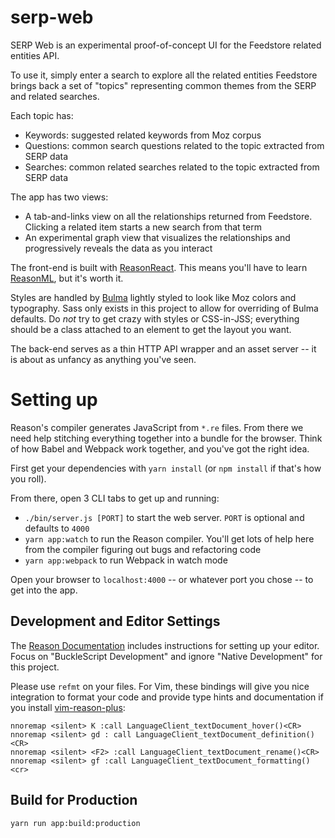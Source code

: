 # serp-web

SERP Web is an experimental proof-of-concept UI for the Feedstore related
entities API.

To use it, simply enter a search to explore all the related entities Feedstore
brings back a set of "topics" representing common themes from the SERP and
related searches.

Each topic has:

- Keywords: suggested related keywords from Moz corpus
- Questions: common search questions related to the topic extracted from SERP
  data
- Searches: common related searches related to the topic extracted from SERP
  data

The app has two views:

- A tab-and-links view on all the relationships returned from Feedstore.
  Clicking a related item starts a new search from that term
- An experimental graph view that visualizes the relationships and progressively
  reveals the data as you interact

The front-end is built with
[ReasonReact](https://reasonml.github.io/reason-react/en/). This means you'll
have to learn [ReasonML](https://reasonml.github.io/), but it's worth it.

Styles are handled by [Bulma](https://bulma.io/) lightly styled to look like Moz
colors and typography. Sass only exists in this project to allow for overriding
of Bulma defaults. Do _not_ try to get crazy with styles or CSS-in-JSS;
everything should be a class attached to an element to get the layout you want.

The back-end serves as a thin HTTP API wrapper and an asset server -- it is
about as unfancy as anything you've seen.

# Setting up

Reason's compiler generates JavaScript from `*.re` files. From there we need
help stitching everything together into a bundle for the browser. Think of how
Babel and Webpack work together, and you've got the right idea.

First get your dependencies with `yarn install` (or `npm install` if that's how
you roll).

From there, open 3 CLI tabs to get up and running:

- `./bin/server.js [PORT]` to start the web server. `PORT` is optional and
  defaults to `4000`
- `yarn app:watch` to run the Reason compiler. You'll get lots of help here from
  the compiler figuring out bugs and refactoring code
- `yarn app:webpack` to run Webpack in watch mode

Open your browser to `localhost:4000` -- or whatever port you chose -- to get
into the app.

## Development and Editor Settings

The [Reason Documentation](https://reasonml.github.io/docs/en/editor-plugins)
includes instructions for setting up your editor. Focus on "BuckleScript
Development" and ignore "Native Development" for this project.

Please use `refmt` on your files. For Vim, these bindings will give you nice
integration to format your code and provide type hints and documentation if you
install [vim-reason-plus](https://github.com/reasonml-editor/vim-reason-plus):

```
nnoremap <silent> K :call LanguageClient_textDocument_hover()<CR>
nnoremap <silent> gd : call LanguageClient_textDocument_definition()<CR>
nnoremap <silent> <F2> :call LanguageClient_textDocument_rename()<CR>
nnoremap <silent> gf :call LanguageClient_textDocument_formatting()<cr>
```

## Build for Production

```sh
yarn run app:build:production
```
